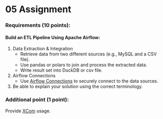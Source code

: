 # 05 Assignment

### Requirements (10 points):

#### Build an ETL Pipeline Using Apache Airflow:
1. Data Extraction & Integration
   - Retrieve data from two different sources (e.g., MySQL and a CSV file).
   - Use pandas or polars to join and process the extracted data.
   - Write result set into DuckDB or csv file.
2. Airflow Connections
   - Use [Airflow Connections](https://airflow.apache.org/docs/apache-airflow/stable/howto/connection.html) to securely connect to the data sources.
3. Be able to explain your solution using the correct terminology.

### Additional point (1 point):
Provide [ХCom](https://airflow.apache.org/docs/apache-airflow/stable/core-concepts/xcoms.html) usage.


